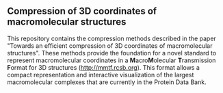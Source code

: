 ## Compression of 3D coordinates of macromolecular structures
This repository contains the compression methods described in the paper "Towards an efficient compression of 3D coordinates of macromolecular structures". These methods provide the foundation for a novel standard to represent macromolecular coordinates in a **M**acro**M**olecular **T**ransmission **F**ormat for 3D structures (http://mmtf.rcsb.org). This format allows a compact representation and interactive visualization of the largest macromolecular complexes that are currently in the Protein Data Bank.

